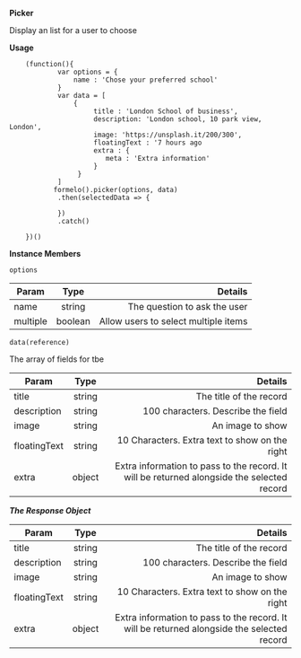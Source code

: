**Picker**

Display an list for a user to choose

**Usage**
```js+lineNumbers:true
    (function(){
            var options = {
                name : 'Chose your preferred school'
            }
            var data = [
                {
                     title : 'London School of business',
                     description: 'London school, 10 park view, London',
                     image: 'https://unsplash.it/200/300',
                     floatingText : '7 hours ago
                     extra : {
                        meta : 'Extra information'
                     }
                 }
            ]
           formelo().picker(options, data)
            .then(selectedData => {
                
            })
            .catch()
           
    })()
```
**Instance Members**

    options


| Param        | Type           | Details  |
| ------------- |:-------------:| -----:|
| name     | string | The question to ask the user  |
| multiple     | boolean | Allow users to select multiple items  | 


    data(reference)
The array of fields for tbe

| Param        | Type           | Details  |
| ------------- |:-------------:| -----:|
| title     | string | The title of the record |
| description     | string | 100 characters. Describe the field |
| image     | string | An image to show |
| floatingText     | string | 10 Characters. Extra text to show on the right |
| extra     | object | Extra information to pass to the record. It will be returned alongside the selected record  |


***The Response Object***

| Param        | Type           | Details  |
| ------------- |:-------------:| -----:|
| title     | string | The title of the record |
| description     | string | 100 characters. Describe the field |
| image     | string | An image to show |
| floatingText     | string | 10 Characters. Extra text to show on the right |
| extra     | object | Extra information to pass to the record. It will be returned alongside the selected record  |


